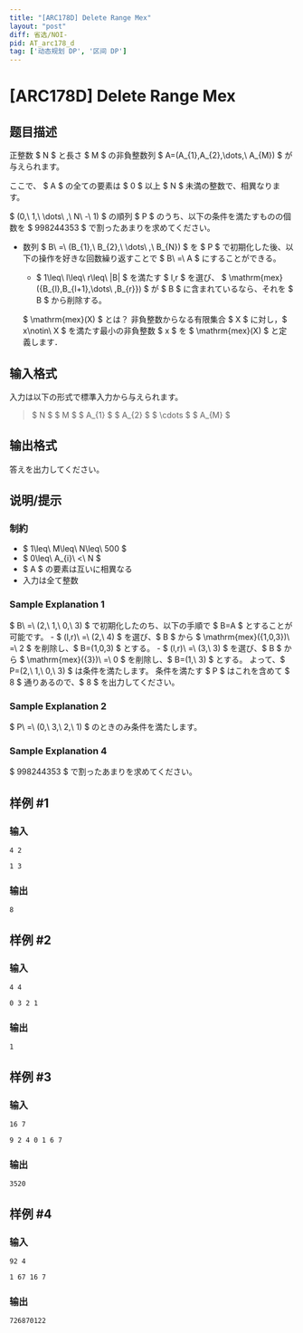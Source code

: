 ```yaml
---
title: "[ARC178D] Delete Range Mex"
layout: "post"
diff: 省选/NOI-
pid: AT_arc178_d
tag: ['动态规划 DP', '区间 DP']
---
```


# [ARC178D] Delete Range Mex

## 题目描述

[problemUrl]: https://atcoder.jp/contests/arc178/tasks/arc178_d

正整数 $ N $ と長さ $ M $ の非負整数列 $ A=(A_{1},A_{2},\dots,\ A_{M}) $ が与えられます。

ここで、 $ A $ の全ての要素は $ 0 $ 以上 $ N $ 未満の整数で、相異なります。

$ (0,\ 1,\ \dots\ ,\ N\ -\ 1) $ の順列 $ P $ のうち、以下の条件を満たすものの個数を $ 998244353 $ で割ったあまりを求めてください。

- 数列 $ B\ =\ (B_{1},\ B_{2},\ \dots\ ,\ B_{N}) $ を $ P $ で初期化した後、以下の操作を好きな回数繰り返すことで $ B\ =\ A $ にすることができる。
  - $ 1\leq\ l\leq\ r\leq\ |B| $ を満たす $ l,r $ を選び、 $ \mathrm{mex}(\{B_{l},B_{l+1},\dots\ ,B_{r}\}) $ が $ B $ に含まれているなら、それを $ B $ から削除する。
 
   $ \mathrm{mex}(X) $ とは？ 非負整数からなる有限集合 $ X $ に対し，$ x\notin\ X $ を満たす最小の非負整数 $ x $ を $ \mathrm{mex}(X) $ と定義します．

## 输入格式

入力は以下の形式で標準入力から与えられます。

> $ N $ $ M $ $ A_{1} $ $ A_{2} $ $ \cdots $ $ A_{M} $

## 输出格式

答えを出力してください。

## 说明/提示

### 制約

- $ 1\leq\ M\leq\ N\leq\ 500 $
- $ 0\leq\ A_{i}\ <\ N $
- $ A $ の要素は互いに相異なる
- 入力は全て整数
 
### Sample Explanation 1

$ B\ =\ (2,\ 1,\ 0,\ 3) $ で初期化したのち、以下の手順で $ B=A $ とすることが可能です。 - $ (l,r)\ =\ (2,\ 4) $ を選び、$ B $ から $ \mathrm{mex}(\{1,0,3\})\ =\ 2 $ を削除し、$ B=(1,0,3) $ とする。 - $ (l,r)\ =\ (3,\ 3) $ を選び、$ B $ から $ \mathrm{mex}(\{3\})\ =\ 0 $ を削除し、$ B=(1,\ 3) $ とする。 よって、$ P=(2,\ 1,\ 0,\ 3) $ は条件を満たします。 条件を満たす $ P $ はこれを含めて $ 8 $ 通りあるので、$ 8 $ を出力してください。

### Sample Explanation 2

$ P\ =\ (0,\ 3,\ 2,\ 1) $ のときのみ条件を満たします。

### Sample Explanation 4

$ 998244353 $ で割ったあまりを求めてください。

## 样例 #1

### 输入

```
4 2
1 3
```

### 输出

```
8
```

## 样例 #2

### 输入

```
4 4
0 3 2 1
```

### 输出

```
1
```

## 样例 #3

### 输入

```
16 7
9 2 4 0 1 6 7
```

### 输出

```
3520
```

## 样例 #4

### 输入

```
92 4
1 67 16 7
```

### 输出

```
726870122
```

